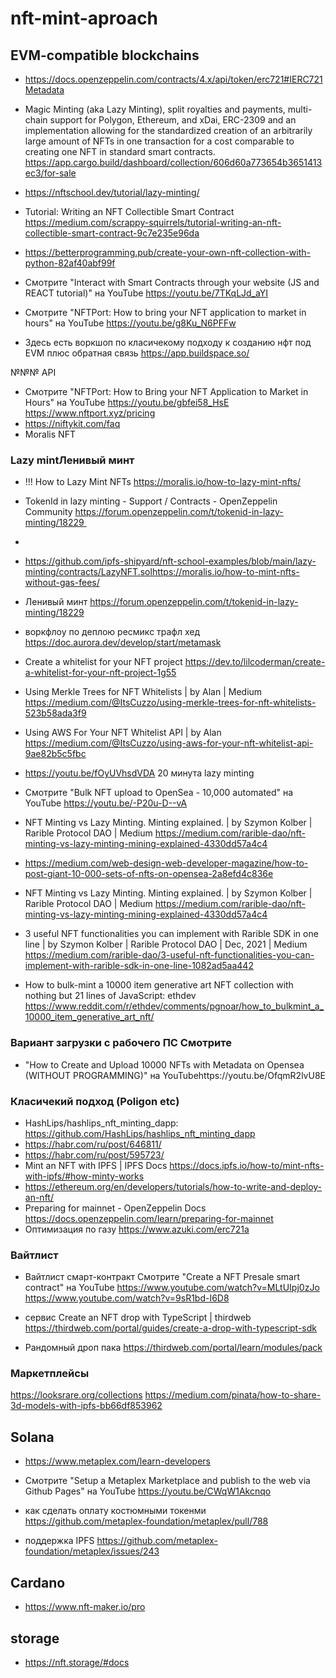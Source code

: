 # nft-mint-aproach
## EVM-compatible blockchains
* https://docs.openzeppelin.com/contracts/4.x/api/token/erc721#IERC721Metadata
* Magic Minting (aka Lazy Minting), split royalties and payments, multi-chain support for Polygon, Ethereum, and xDai, ERC-2309 and an implementation allowing for the standardized creation of an arbitrarily large amount of NFTs in one transaction for a cost comparable to creating one NFT in standard smart contracts.
https://app.cargo.build/dashboard/collection/606d60a773654b3651413ec3/for-sale




* https://nftschool.dev/tutorial/lazy-minting/

* Tutorial: Writing an NFT Collectible Smart Contract https://medium.com/scrappy-squirrels/tutorial-writing-an-nft-collectible-smart-contract-9c7e235e96da
* https://betterprogramming.pub/create-your-own-nft-collection-with-python-82af40abf99f

* Смотрите "Interact with Smart Contracts through your website (JS and REACT tutorial)" на YouTube
https://youtu.be/7TKqLJd_aYI

* Смотрите "NFTPort: How to bring your NFT application to market in hours" на YouTube
https://youtu.be/g8Ku_N6PFFw

* Здесь есть воркшоп по класичекому подходу к созданию нфт под  EVM  плюс обратная связь https://app.buildspace.so/

№№№ API
* Смотрите "NFTPort: How to Bring your NFT Application to Market in Hours" на YouTube https://youtu.be/gbfei58_HsE https://www.nftport.xyz/pricing
* https://niftykit.com/faq
* Moralis NFT


### Lazy mintЛенивый минт
* !!! How to Lazy Mint NFTs https://moralis.io/how-to-lazy-mint-nfts/
* TokenId in lazy minting - Support / Contracts - OpenZeppelin Community https://forum.openzeppelin.com/t/tokenid-in-lazy-minting/18229 
* 

* https://github.com/ipfs-shipyard/nft-school-examples/blob/main/lazy-minting/contracts/LazyNFT.solhttps://moralis.io/how-to-mint-nfts-without-gas-fees/
* Ленивый минт https://forum.openzeppelin.com/t/tokenid-in-lazy-minting/18229
* воркфлоу по деплою ресмикс трафл хед https://doc.aurora.dev/develop/start/metamask
* Create a whitelist for your NFT project https://dev.to/lilcoderman/create-a-whitelist-for-your-nft-project-1g55
* Using Merkle Trees for NFT Whitelists | by Alan | Medium  https://medium.com/@ItsCuzzo/using-merkle-trees-for-nft-whitelists-523b58ada3f9
* Using AWS For Your NFT Whitelist API | by Alan https://medium.com/@ItsCuzzo/using-aws-for-your-nft-whitelist-api-9ae82b5c5fbc
* https://youtu.be/fOyUVhsdVDA  20 минута lazy minting
* Смотрите "Bulk NFT upload to OpenSea - 10,000 automated" на YouTube https://youtu.be/-P20u-D--vA
* NFT Minting vs Lazy Minting. Minting explained. | by Szymon Kolber | Rarible Protocol DAO | Medium https://medium.com/rarible-dao/nft-minting-vs-lazy-minting-mining-explained-4330dd57a4c4
* https://medium.com/web-design-web-developer-magazine/how-to-post-giant-10-000-sets-of-nfts-on-opensea-2a8efd4c836e
* NFT Minting vs Lazy Minting. Minting explained. | by Szymon Kolber | Rarible Protocol DAO | Medium
 https://medium.com/rarible-dao/nft-minting-vs-lazy-minting-mining-explained-4330dd57a4c4
 * 3 useful NFT functionalities you can implement with Rarible SDK in one line | by Szymon Kolber | Rarible Protocol DAO | Dec, 2021 | Medium https://medium.com/rarible-dao/3-useful-nft-functionalities-you-can-implement-with-rarible-sdk-in-one-line-1082ad5aa442
 * How to bulk-mint a 10000 item generative art NFT collection with nothing but 21 lines of JavaScript: ethdev https://www.reddit.com/r/ethdev/comments/pgnoar/how_to_bulkmint_a_10000_item_generative_art_nft/

### Вариант загрузки с рабочего ПС Смотрите 
* "How to Create and Upload 10000 NFTs with Metadata on Opensea (WITHOUT PROGRAMMING)" на YouTubehttps://youtu.be/OfqmR2lvU8E


### Класичекий подход (Poligon etc)
* HashLips/hashlips_nft_minting_dapp:  https://github.com/HashLips/hashlips_nft_minting_dapp
* https://habr.com/ru/post/646811/
* https://habr.com/ru/post/595723/
* Mint an NFT with IPFS | IPFS Docs https://docs.ipfs.io/how-to/mint-nfts-with-ipfs/#how-minty-works
* https://ethereum.org/en/developers/tutorials/how-to-write-and-deploy-an-nft/
* Preparing for mainnet - OpenZeppelin Docs https://docs.openzeppelin.com/learn/preparing-for-mainnet
* Оптимизация по газу https://www.azuki.com/erc721a


### Вайтлист 

* Вайтлист смарт-контракт Смотрите "Create a NFT Presale smart contract" на YouTube https://www.youtube.com/watch?v=MLtUIpj0zJo
 https://www.youtube.com/watch?v=9sR1bd-I6D8


* сервис Create an NFT drop with TypeScript | thirdweb
 https://thirdweb.com/portal/guides/create-a-drop-with-typescript-sdk
 
 * Рандомный дроп пака https://thirdweb.com/portal/learn/modules/pack

### Маркетплейсы

https://looksrare.org/collections
https://medium.com/pinata/how-to-share-3d-models-with-ipfs-bb66df853962
## Solana 

* https://www.metaplex.com/learn-developers

* Смотрите "Setup a Metaplex Marketplace and publish to the web via Github Pages" на YouTube
https://youtu.be/CWqW1Akcnqo
* как сделать оплату костюмными токенми https://github.com/metaplex-foundation/metaplex/pull/788
* поддержка IPFS https://github.com/metaplex-foundation/metaplex/issues/243

## Cardano
* https://www.nft-maker.io/pro

## storage
* https://nft.storage/#docs

